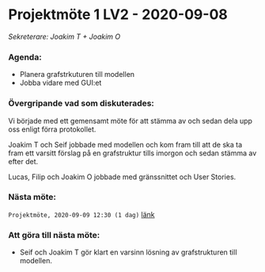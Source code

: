 # Projektmöte 1 LV2 - 2020-09-08
*Sekreterare: Joakim T + Joakim O*

### Agenda:
- Planera grafstrkuturen till modellen
- Jobba vidare med GUI:et

### Övergripande vad som diskuterades:

Vi började med ett gemensamt möte för att stämma av och sedan dela upp oss enligt förra protokollet.

Joakim T och Seif jobbade med modellen och kom fram till att de ska ta fram ett varsitt förslag på en grafstruktur tills imorgon och sedan stämma av efter det.

Lucas, Filip och Joakim O jobbade med gränssnittet och User Stories.


### Nästa möte:
```Projektmöte, 2020-09-09 12:30 (1 dag)``` [länk](#)

### Att göra till nästa möte:
- Seif och Joakim T gör klart en varsinn lösning av grafstrukturen till modellen.
